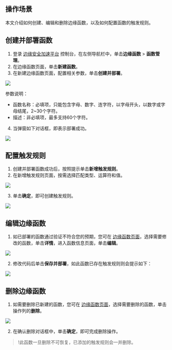 ## 操作场景
本文介绍如何创建、编辑和删除边缘函数，以及如何配置函数的触发规则。

## 创建并部署函数
1. 登录 [边缘安全加速平台](https://console.cloud.tencent.com/edgeone) 控制台，在左侧导航栏中，单击**边缘函数** > **函数管理**。
2. 在边缘函数页面，单击**新建函数**。
3. 在新建边缘函数页面，配置相关参数，单击**创建并部署**。

![](https://qcloudimg.tencent-cloud.cn/raw/afc9a366d77e35bb8d2749bf8768b03f.png)

参数说明：
 - 函数名称：必填项，只能包含字母、数字、连字符，以字母开头，以数字或字母结尾，2~30个字符。
 - 描述：非必填项，最多支持60个字符。

4. 当弹窗如下对话框，即表示部署成功。

![](https://qcloudimg.tencent-cloud.cn/raw/c58b33c8e113ceb54401d89af0fb61d0.png)


## 配置触发规则
1. 创建并部署函数成功后，按照提示单击**新增触发规则**。
2. 在新增触发规则页面，按需选择匹配类型、运算符和值。  

![](https://qcloudimg.tencent-cloud.cn/raw/2d9b7bececc78c140c2617f6fe877277.png)

3. 单击**确定**，即可创建触发规则。

![](https://qcloudimg.tencent-cloud.cn/raw/ab4b375ab2c9c29a3dbbcbcd7262da95.png)


## 编辑边缘函数
1. 如已部署的函数通过验证不符合您的预期，您可在 [边缘函数页面](https://console.cloud.tencent.com/edgeone/edgefunctions)，选择需要修改的函数，单击**详情**，进入函数信息页面，单击**编辑**。

![](https://qcloudimg.tencent-cloud.cn/raw/6a9494f3a1effa04425683c86aaf8f46.png)

2. 修改代码后单击**保存并部署**，如此函数已存在触发规则则会提示如下： 

![](https://qcloudimg.tencent-cloud.cn/raw/61607b6fa680012514f2eb75acdac797.png)

## 删除边缘函数
1. 如需要删除已新建的函数，您可在 [边缘函数页面](https://console.cloud.tencent.com/edgeone/edgefunctions)，选择需要删除的函数，单击操作列的**删除**。  

![](https://qcloudimg.tencent-cloud.cn/raw/59c4cd1e19bd1e78a736f80bd01f271d.png)

2. 在确认删除对话框中，单击**确定**，即可完成删除操作。  

>!此函数一旦删除不可恢复，已添加的触发规则会一并删除。
